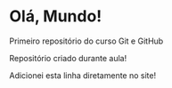 # Olá, Mundo!
 Primeiro repositório do curso Git e GitHub
 
 Repositório criado durante aula!
 
 Adicionei esta linha diretamente no site!
